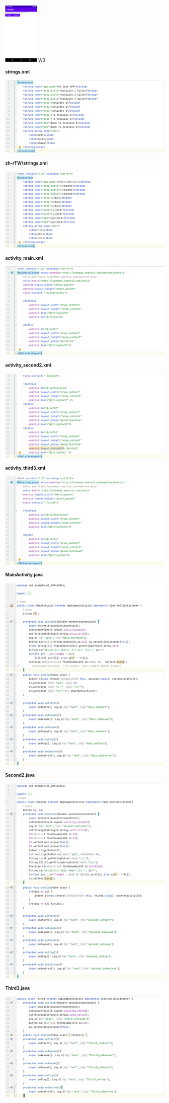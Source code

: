 <img src="./img/appUI.png" width=20% /> W3

#### strings.xml 
![](./img/strings.png)

#### zh-rTW\strings.xml
![](./img/TW.png)

#### activity_main.xml
![](./img/activity_main.png)

#### activity_second2.xml
![](./img/activity_second.png)

#### activity_third3.xml
![](./img/activity_third.png)

#### MainActivity.java
![](./img/main1.png)
![](./img/mainn2.png)

#### Second2.java
![](./img/second1.png)
![](./img/second2.png)

#### Third3.java
![](./img/third.png)



